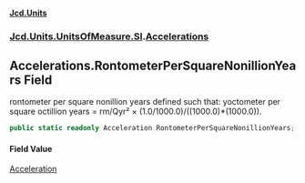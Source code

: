 #### [Jcd.Units](index 'index')
### [Jcd.Units.UnitsOfMeasure.SI](Jcd.Units.UnitsOfMeasure.SI 'Jcd.Units.UnitsOfMeasure.SI').[Accelerations](Accelerations 'Jcd.Units.UnitsOfMeasure.SI.Accelerations')

## Accelerations.RontometerPerSquareNonillionYears Field

rontometer per square nonillion years defined such that: yoctometer per square octillion years = rm/Qyr² ×
(1.0/1000.0)/((1000.0)*(1000.0)).

```csharp
public static readonly Acceleration RontometerPerSquareNonillionYears;
```

#### Field Value
[Acceleration](Acceleration 'Jcd.Units.UnitTypes.Acceleration')